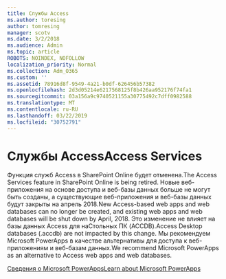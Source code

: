 ```yaml
---
title: Службы Access
ms.author: toresing
author: tomresing
manager: scotv
ms.date: 3/2/2018
ms.audience: Admin
ms.topic: article
ROBOTS: NOINDEX, NOFOLLOW
localization_priority: Normal
ms.collection: Adm_O365
ms.custom: ''
ms.assetid: 78916d8f-9549-4a21-b0df-626456b57382
ms.openlocfilehash: 2d3d05214e6217568125f8b426aa952176f74fa1
ms.sourcegitcommit: 03a156a9c9740521155a30775492c7dff0982588
ms.translationtype: MT
ms.contentlocale: ru-RU
ms.lasthandoff: 03/22/2019
ms.locfileid: "30752791"
---
```

# <a name="access-services"></a><span data-ttu-id="e8681-102">Службы Access</span><span class="sxs-lookup"><span data-stu-id="e8681-102">Access Services</span></span>

<span data-ttu-id="e8681-103">Функция служб Access в SharePoint Online будет отменена.</span><span class="sxs-lookup"><span data-stu-id="e8681-103">The Access Services feature in SharePoint Online is being retired.</span></span> <span data-ttu-id="e8681-104">Новые веб-приложения на основе доступа и веб-базы данных больше не могут быть созданы, а существующие веб-приложения и веб-базы данных будут закрыты на апрель 2018.</span><span class="sxs-lookup"><span data-stu-id="e8681-104">New Access-based web apps and web databases can no longer be created, and existing web apps and web databases will be shut down by April, 2018.</span></span> <span data-ttu-id="e8681-105">Это изменение не влияет на базы данных Access для наСтольных ПК (ACCDB).</span><span class="sxs-lookup"><span data-stu-id="e8681-105">Access Desktop databases (.accdb) are not impacted by this change.</span></span> <span data-ttu-id="e8681-106">Мы рекомендуем Microsoft PowerApps в качестве альтернативы для доступа к веб-приложениям и веб-базам данных.</span><span class="sxs-lookup"><span data-stu-id="e8681-106">We recommend Microsoft PowerApps as an alternative to Access web apps and web databases.</span></span> 
  
[<span data-ttu-id="e8681-107">Сведения о Microsoft PowerApps</span><span class="sxs-lookup"><span data-stu-id="e8681-107">Learn about Microsoft PowerApps</span></span>](https://powerapps.microsoft.com/)
  

